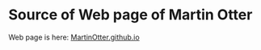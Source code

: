 # Source of Web page of Martin Otter

Web page is here: [MartinOtter.github.io](MartinOtter.github.io)